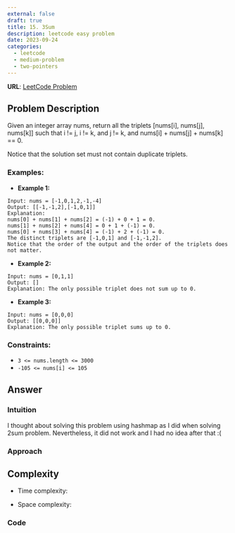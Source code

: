 ```yaml
---
external: false
draft: true
title: 15. 3Sum
description: leetcode easy problem
date: 2023-09-24
categories:
  - leetcode
  - medium-problem
  - two-pointers
---
```


**URL**: [LeetCode Problem](https://leetcode.com/problems/contains-duplicate/description/)

## Problem Description

Given an integer array nums, return all the triplets [nums[i], nums[j], nums[k]] such that i != j, i != k, and j != k, and nums[i] + nums[j] + nums[k] == 0.

Notice that the solution set must not contain duplicate triplets.

### Examples:

- **Example 1:**

```plaintext
Input: nums = [-1,0,1,2,-1,-4]
Output: [[-1,-1,2],[-1,0,1]]
Explanation:
nums[0] + nums[1] + nums[2] = (-1) + 0 + 1 = 0.
nums[1] + nums[2] + nums[4] = 0 + 1 + (-1) = 0.
nums[0] + nums[3] + nums[4] = (-1) + 2 + (-1) = 0.
The distinct triplets are [-1,0,1] and [-1,-1,2].
Notice that the order of the output and the order of the triplets does not matter.
```

- **Example 2:**

```plaintext
Input: nums = [0,1,1]
Output: []
Explanation: The only possible triplet does not sum up to 0.
```

- **Example 3:**

```plaintext
Input: nums = [0,0,0]
Output: [[0,0,0]]
Explanation: The only possible triplet sums up to 0.
```

### Constraints:

- `3 <= nums.length <= 3000`
- `-105 <= nums[i] <= 105`

## Answer

### Intuition

I thought about solving this problem using hashmap as I did when solving 2sum problem. Nevertheless, it did not work and I had no idea after that :(

### Approach

## Complexity

- Time complexity:

- Space complexity:

### Code

```

```
